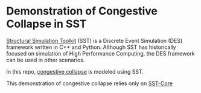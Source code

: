 # Demonstration of Congestive Collapse in SST 

[Structural Simulation Toolkit](https://sst-simulator.org/) (SST) is a Discrete Event Simulation (DES) framework written in C++ and Python. Although SST has historically focused on simulation of High Performance Computing, the DES framework can be used in other scenarios. 

In this repo, [congestive collapse](https://en.wikipedia.org/wiki/Network_congestion#Congestive_collapse) is modeled using SST. 


This demonstration of congestive collapse relies only on [SST-Core](https://github.com/sstsimulator/sst-core)
